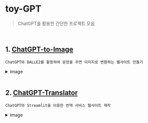 # toy-GPT

> ChatGPT를 활용한 간단한 프로젝트 모음

<br/>

## 1. [ChatGPT-to-Image](https://github.com/yuls12/toy-GPT/tree/main/ChatGPT-to-image)

    ChatGPT와 DALLE2를 활용하여 문장을 주면 이미지로 변환하는 웹사이트 만들기

<details>
<summary>image</summary>
<div markdown="1">

<img src="https://github.com/yuls12/toy-GPT/assets/69426184/966e4f76-2812-4bcb-8879-13eaab316e55" width=40% >

</div>
</details>

<br/>

## 2. [ChatGPT-Translator](https://github.com/yuls12/toy-GPT/tree/main/ChatGPT-Translator)

    ChatGPT와 Streamlit을 이용한 번역 서비스 웹사이트 제작

<details>
<summary>image</summary>
<div markdown="1">

<img src="https://github.com/yuls12/toy-GPT/assets/69426184/26eb1dd1-e4c0-48ad-8a4b-dc76fe847a13" width=40% >

</div>
</details>

<br/>
